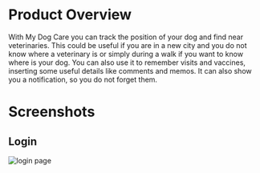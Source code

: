 # Product Overview <br/>
With My Dog Care you can track the position of your dog and find near veterinaries. This could be useful if you are in a new city and you do not know where a veterinary is or simply during a walk if you want to know where is your dog. You can also use it to remember visits and vaccines, inserting some useful details like comments and memos. It can also show you a notification, so you do not forget them.

# Screenshots
## Login
![login page](screenshots/login)
